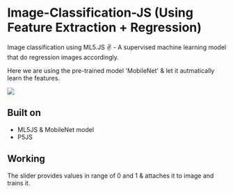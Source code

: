 # Image-Classification-JS (Using Feature Extraction + Regression)
Image classification using ML5.JS ✌️ - A supervised machine learning model that do regression images accordingly.

Here we are using the pre-trained model 'MobileNet' & let it autmatically learn the features.

<img src="https://github.com/geekykant/Image-Classification-JS/blob/Simple-Regression-Classification/output/output.gif?raw=true">

## Built on
- ML5JS & MobileNet model
- P5JS

## Working
The slider provides values in range of 0 and 1 & attaches it to image and trains it. 
